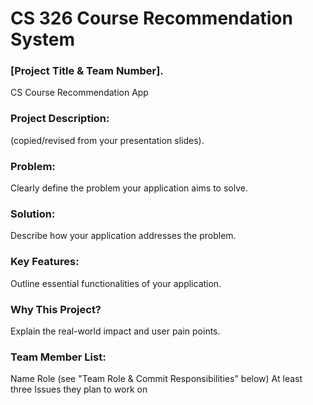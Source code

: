 # CS 326 Course Recommendation System

### [Project Title & Team Number].
CS Course Recommendation App

### Project Description:
 (copied/revised from your presentation slides).
 
### Problem: 
Clearly define the problem your application aims to solve.

### Solution: 
Describe how your application addresses the problem.

### Key Features: 
Outline essential functionalities of your application.

### Why This Project? 
Explain the real-world impact and user pain points.

### Team Member List:
Name
Role (see "Team Role & Commit Responsibilities" below)
At least three Issues they plan to work on
